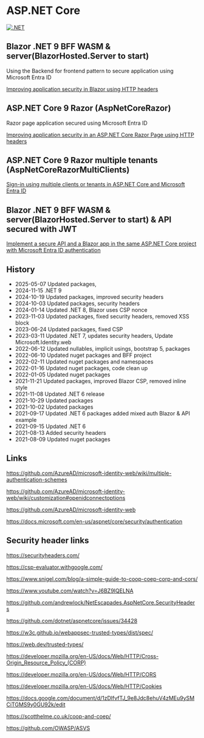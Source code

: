 # ASP.NET Core 

[![.NET](https://github.com/damienbod/AspNetCore6Experiments/workflows/.NET/badge.svg)](https://github.com/damienbod/AspNetCore6Experiments/actions?query=workflow%3A.NET)

## Blazor .NET 9 BFF WASM & server(BlazorHosted.Server to start)

Using the Backend for frontend pattern to secure application using Microsoft Entra ID

[Improving application security in Blazor using HTTP headers](https://damienbod.com/2021/08/23/improving-application-security-in-blazor-using-http-headers-part-2/)

## ASP.NET Core 9 Razor (AspNetCoreRazor)

Razor page application secured using Microsoft Entra ID

[Improving application security in an ASP.NET Core Razor Page using HTTP headers](https://damienbod.com/2021/08/16/improving-application-security-in-asp-net-core-razor-pages-using-http-headers-part-1/)

## ASP.NET Core 9 Razor multiple tenants (AspNetCoreRazorMultiClients)

[Sign-in using multiple clients or tenants in ASP.NET Core and Microsoft Entra ID](https://damienbod.com/2021/06/28/sign-in-using-multiple-clients-or-tenants-in-asp-net-core-and-azure-ad/)

## Blazor .NET 9 BFF WASM & server(BlazorHosted.Server to start) & API secured with JWT

[Implement a secure API and a Blazor app in the same ASP.NET Core project with Microsoft Entra ID authentication](https://damienbod.com/2021/10/04/implement-a-secure-api-and-a-blazor-app-in-the-same-asp-net-core-project-with-azure-ad-authentication/)

## History 

- 2025-05-07 Updated packages,
- 2024-11-15 .NET 9
- 2024-10-19 Updated packages, improved security headers
- 2024-10-03 Updated packages, security headers
- 2024-01-14 Updated .NET 8, Blazor uses CSP nonce
- 2023-11-03 Updated packages, fixed security headers, removed XSS block
- 2023-06-24 Updated packages, fixed CSP
- 2023-03-11 Updated .NET 7, updates security headers, Update Microsoft.Identity.web
- 2022-06-12 Updated nullables, implicit usings, bootstrap 5, packages
- 2022-06-10 Updated nuget packages and BFF project
- 2022-02-11 Updated nuget packages and namespaces
- 2022-01-16 Updated nuget packages, code clean up
- 2022-01-05 Updated nuget packages
- 2021-11-21 Updated packages, improved Blazor CSP, removed inline style
- 2021-11-08 Updated .NET 6 release
- 2021-10-29 Updated packages
- 2021-10-02 Updated packages
- 2021-09-17 Updated .NET 6 packages added mixed auth Blazor & API example
- 2021-09-15 Updated .NET 6
- 2021-08-13 Added security headers
- 2021-08-09 Updated nuget packages

## Links

https://github.com/AzureAD/microsoft-identity-web/wiki/multiple-authentication-schemes

https://github.com/AzureAD/microsoft-identity-web/wiki/customization#openidconnectoptions

https://github.com/AzureAD/microsoft-identity-web

https://docs.microsoft.com/en-us/aspnet/core/security/authentication

## Security header links

https://securityheaders.com/

https://csp-evaluator.withgoogle.com/

https://www.snigel.com/blog/a-simple-guide-to-coop-coep-corp-and-cors/

https://www.youtube.com/watch?v=J6BZ9IQELNA

https://github.com/andrewlock/NetEscapades.AspNetCore.SecurityHeaders

https://github.com/dotnet/aspnetcore/issues/34428

https://w3c.github.io/webappsec-trusted-types/dist/spec/

https://web.dev/trusted-types/

https://developer.mozilla.org/en-US/docs/Web/HTTP/Cross-Origin_Resource_Policy_(CORP)

https://developer.mozilla.org/en-US/docs/Web/HTTP/CORS

https://developer.mozilla.org/en-US/docs/Web/HTTP/Cookies

https://docs.google.com/document/d/1zDlfvfTJ_9e8Jdc8ehuV4zMEu9ySMCiTGMS9y0GU92k/edit

https://scotthelme.co.uk/coop-and-coep/

https://github.com/OWASP/ASVS
